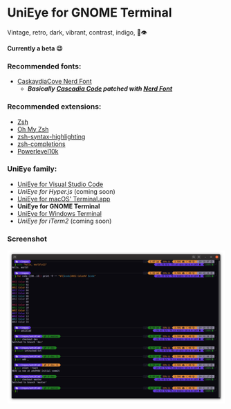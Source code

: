 # UniEye for GNOME Terminal

Vintage, retro, dark, vibrant, contrast, indigo, 🦄👁

**Currently a beta 😉**

### Recommended fonts:

- [CaskaydiaCove Nerd Font](https://github.com/ryanoasis/nerd-fonts/tree/master/patched-fonts/CascadiaCode)
  - **_Basically [Cascadia Code](https://github.com/microsoft/cascadia-code) patched with [Nerd Font](https://github.com/ryanoasis/nerd-fonts)_**

### Recommended extensions:

- [Zsh](https://github.com/ohmyzsh/ohmyzsh/wiki/Installing-ZSH)
- [Oh My Zsh](https://github.com/ohmyzsh/ohmyzsh)
- [zsh-syntax-highlighting](https://github.com/zsh-users/zsh-syntax-highlighting)
- [zsh-completions](https://github.com/zsh-users/zsh-completions)
- [Powerlevel10k](https://github.com/romkatv/powerlevel10k)

### UniEye family:

- [UniEye for Visual Studio Code](https://github.com/hbthen3rd/unieye-vscode)
- _UniEye for Hyper.js_ (coming soon)
- [UniEye for macOS' Terminal.app](https://github.com/hbthen3rd/unieye-terminalapp)
- **UniEye for GNOME Terminal**
- [UniEye for Windows Terminal](https://github.com/hbthen3rd/unieye-windowsterminal)
- _UniEye for iTerm2_ (coming soon)

### Screenshot

![UniEye for GNOME Terminal screenshot](/UniEye_GNOME-Terminal.png?raw=true 'UniEye for GNOME Terminal screenshot')
